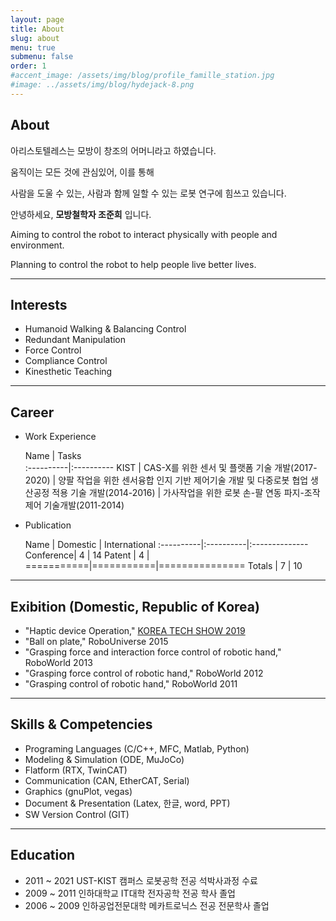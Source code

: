 ```yaml
---
layout: page
title: About
slug: about
menu: true
submenu: false
order: 1
#accent_image: /assets/img/blog/profile_famille_station.jpg
#image: ../assets/img/blog/hydejack-8.png
---
```


## **About**

아리스토텔레스는 모방이 창조의 어머니라고 하였습니다.

움직이는 모든 것에 관심있어, 이를 통해

사람을 도울 수 있는, 사람과 함께 일할 수 있는 로봇 연구에 힘쓰고 있습니다.

안녕하세요, **모방철학자 조준희** 입니다.

Aiming to control the robot to interact physically with people and environment.

Planning to control the robot to help people live better lives.

<hr>

## **Interests**
 * Humanoid Walking & Balancing Control
 * Redundant Manipulation
 * Force Control
 * Compliance Control
 * Kinesthetic Teaching
 

<hr>

## **Career**

 * Work Experience

   Name      | Tasks  
  :----------|:----------
   KIST      | CAS-X를 위한 센서 및 플랫폼 기술 개발(2017-2020) 
             | 양팔 작업을 위한 센서융합 인지 기반 제어기술 개발 및 다중로봇 협업 생산공정 적용 기술 개발(2014-2016) 
             | 가사작업을 위한 로봇 손-팔 연동 파지-조작 제어 기술개발(2011-2014) 

 * Publication

   Name      | Domestic  | International 
  :----------|:----------|:--------------
   Conference|         4 |            14 
   Patent    |         4 |               
  ===========|===========|===============
  Totals     |         7 |            10 





<hr>

## **Exibition (Domestic, Republic of Korea)**

* "Haptic device Operation," [KOREA TECH SHOW 2019](http://www.etnews.com/20200112000035)
* "Ball on plate," RoboUniverse 2015
* "Grasping force and interaction force control of robotic hand," RoboWorld 2013
* "Grasping force control of robotic hand," RoboWorld 2012
* "Grasping control of robotic hand," RoboWorld 2011


<hr>

## **Skills & Competencies**

* Programing Languages (C/C++, MFC, Matlab, Python)
* Modeling & Simulation (ODE, MuJoCo)
* Flatform (RTX, TwinCAT)
* Communication (CAN, EtherCAT, Serial)
* Graphics (gnuPlot, vegas)
* Document & Presentation (Latex, 한글, word, PPT)
* SW Version Control (GIT)





<hr>

## **Education**

* 2011 ~ 2021 UST-KIST 캠퍼스 로봇공학 전공 석박사과정 수료
* 2009 ~ 2011 인하대학교 IT대학 전자공학 전공 학사 졸업
* 2006 ~ 2009 인하공업전문대학 메카트로닉스 전공 전문학사 졸업